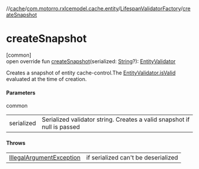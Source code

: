 //[cache](../../../index.md)/[com.motorro.rxlcemodel.cache.entity](../index.md)/[LifespanValidatorFactory](index.md)/[createSnapshot](create-snapshot.md)

# createSnapshot

[common]\
open override fun [createSnapshot](create-snapshot.md)(serialized: [String](https://kotlinlang.org/api/latest/jvm/stdlib/kotlin/-string/index.html)?): [EntityValidator](../-entity-validator/index.md)

Creates a snapshot of entity cache-control.The [EntityValidator.isValid](../-entity-validator/is-valid.md) evaluated at the time of creation.

#### Parameters

common

| | |
|---|---|
| serialized | Serialized validator string. Creates a valid snapshot if null is passed |

#### Throws

| | |
|---|---|
| [IllegalArgumentException](https://kotlinlang.org/api/latest/jvm/stdlib/kotlin/-illegal-argument-exception/index.html) | if serialized can't be deserialized |
